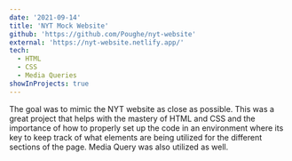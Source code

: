 ```yaml
---
date: '2021-09-14'
title: 'NYT Mock Website'
github: 'https://github.com/Poughe/nyt-website'
external: 'https://nyt-website.netlify.app/'
tech:
  - HTML
  - CSS
  - Media Queries
showInProjects: true
---
```


The goal was to mimic the NYT website as close as possible. This was a great project that helps with the mastery of HTML and CSS and the importance of how to properly set up the code in an environment where its key to keep track of what elements are being utilized for the different sections of the page. Media Query was also utilized as well. 
